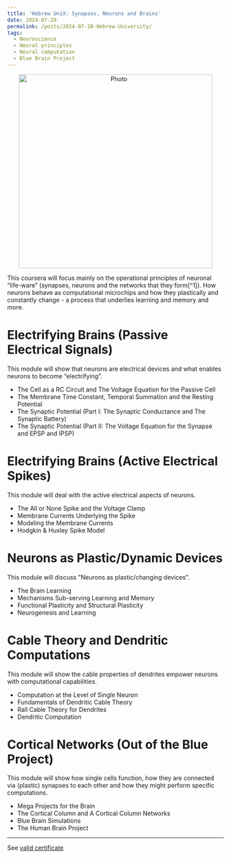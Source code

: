 ```yaml
---
title: 'Hebrew UniX: Synapses, Neurons and Brains'
date: 2024-07-28
permalink: /posts/2024-07-28-Hebrew-University/
tags:
  - Neuroscience
  - Neural principles
  - Neural computation
  - Blue Brain Project
---
```


<p align="center">
  <img src="https://haoxsia.github.io/images/posts/2024-07-24-neuron-computation.png?raw=true" alt="Photo" style="width: 450px;"/> 
</p>
This coursera will focus mainly on the operational principles of neuronal “life-ware” (synapses, neurons and the networks that they form[^1]). How neurons behave as computational microchips and how they plastically and constantly change  - a process that underlies learning and memory and more.

# Electrifying Brains (Passive Electrical Signals)

This module will show that neurons are electrical devices and what enables neurons to become “electrifying”.

* The Cell as a RC Circuit and The Voltage Equation for the Passive Cell
* The Membrane Time Constant, Temporal Summation and the Resting Potential
* The Synaptic Potential (Part I: The Synaptic Conductance and The Synaptic Battery)
* The Synaptic Potential (Part II: The Voltage Equation for the Synapse and EPSP and IPSP)

# Electrifying Brains (Active Electrical Spikes)

This module will deal with the active electrical aspects of neurons.

* The All or None Spike and the Voltage Clamp
* Membrane Currents Underlying the Spike
* Modeling the Membrane Currents
* Hodgkin & Huxley Spike Model

# Neurons as Plastic/Dynamic Devices

This module will discuss "Neurons as plastic/changing devices".

* The Brain Learning
* Mechanisms Sub-serving Learning and Memory
* Functional Plasticity and Structural Plasticity
* Neurogenesis and Learning

# Cable Theory and Dendritic Computations

This module will show the cable properties of dendrites empower neurons with computational capabilities.

* Computation at the Level of Single Neuron
* Fundamentals of Dendritic Cable Theory
* Rall Cable Theory for Dendrites
* Dendritic Computation

# Cortical Networks (Out of the Blue Project)

This module will show how single cells function, how they are connected via (plastic) synapses to each other and how they might perform specific computations.

* Mega Projects for the Brain
* The Cortical Column and A Cortical Column Networks
* Blue Brain Simulations
* The Human Brain Project

------

See [valid certificate](https://www.coursera.org/account/accomplishments/certificate/ZD3JUSEJYD2X)

[^1]: Idan Segev, Michael London, Untangling Dendrites with Quantitative Models. Science 290, 744-750 - Published 27 October 2000

